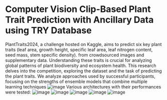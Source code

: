 # Computer Vision Clip-Based Plant Trait Prediction with Ancillary Data using TRY Database
PlantTraits2024, a challenge hosted on Kaggle, aims to predict six key plant traits (leaf area, growth height, specific leaf area, leaf nitrogen content, seed mass, stem specific density). from crowdsourced images and supplementary data. Understanding these traits is crucial for analyzing global patterns of plant biodiversity and ecosystem health. This research delves into the competition, exploring the dataset and the task of predicting the plant traits. We analyze approaches used by successful participants, focusing on the strengths of ensemble models that combine multiple learning techniques
![image](https://github.com/nimrasohail/CV/assets/97934975/12e6f0c7-19d4-4d30-8b7f-fd5a1611fe88)
Various architectures with their performances were tested:
![image](https://github.com/nimrasohail/CV/assets/97934975/6b2a717b-5f50-48ce-adff-b1f5bd309434)
![image](https://github.com/nimrasohail/CV/assets/97934975/de3f5248-1ee3-4677-a2af-e21646a03bed)
![image](https://github.com/nimrasohail/CV/assets/97934975/772ad6ca-7e7b-4ebb-ae5f-efd4e1585dbb)
![image](https://github.com/nimrasohail/CV/assets/97934975/3d623cb6-6419-4ce7-90de-28b838381d18)
![image](https://github.com/nimrasohail/CV/assets/97934975/1ddf1fa4-4ced-422a-8b75-5ef8744dddb9)





